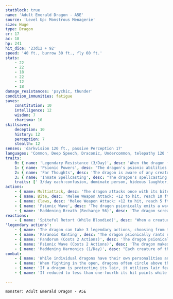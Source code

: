 ```yaml
---
statblock: true
name: 'Adult Emerald Dragon - A5E'
source: 'Level Up: Monstrous Menagerie'
size: Huge
type: Dragon
cr: 17
ac: 18
hp: 241
hit_dice: '23d12 + 92'
speed: '40 ft., burrow 30 ft., fly 60 ft.'
stats:
    - 22
    - 22
    - 18
    - 22
    - 12
    - 18
damage_resistances: 'psychic, thunder'
condition_immunities: fatigue
saves:
    constitution: 10
    intelligence: 12
    wisdom: 7
    charisma: 10
skillsaves:
    deception: 10
    history: 12
    perception: 7
    stealth: 12
senses: 'darkvision 120 ft., passive Perception 17'
languages: 'Common, Deep Speech, Draconic, Undercommon, telepathy 120 ft.'
traits:
    0: { name: 'Legendary Resistance (3/Day)', desc: 'When the dragon fails a saving throw, it can choose to succeed instead. When it does, its eyes flash red as it goes into a fit of rage. Until the end of its next turn, it makes melee attacks against the creature that triggered the saving throw with advantage and with disadvantage against all other creatures.' }
    1: { name: 'Psionic Powers', desc: "The dragon's psionic abilities are considered both magical and psionic." }
    2: { name: 'Far Thoughts', desc: 'The dragon is aware of any creature that uses a psionic ability or communicates telepathically within 100 miles of it. As an action, the dragon can psionically observe a creature, object, or location it is familiar with within 100 miles. While observing a subject in this way, the dragon can see, hear, and communicate telepathically, but it is blind and deaf in regard to its physical senses and does not require food or water. The dragon can psionically observe a subject indefinitely and can end this effect and return to its own senses as an action.' }
    3: { name: 'Innate Spellcasting', desc: "The dragon's spellcasting ability is Charisma (save DC 18). It can innately cast the following spells, requiring no material components." }
    traits: [' 3/day each:confusion, dominate person, hideous laughter, suggestion']
actions:
    - { name: Multiattack, desc: 'The dragon attacks once with its bite and twice with its claws. In place of its bite, it can use Psionic Wave.' }
    - { name: Bite, desc: 'Melee Weapon Attack: +12 to hit, reach 10 ft., one target. Hit: 22 (3d10 + 6) piercing damage plus 4 (1d8) thunder damage.' }
    - { name: Claws, desc: 'Melee Weapon Attack: +12 to hit, reach 5 ft., one target. Hit: 19 (3d8 + 6) slashing damage.' }
    - { name: 'Psionic Wave', desc: 'The dragon psionically emits a wave of crushing mental pressure. Each creature within 20 feet makes a DC 18 Wisdom saving throw, taking 16 (3d10) psychic damage on a failed save or half damage on a success. Confused creatures make this saving throw with disadvantage.' }
    - { name: 'Maddening Breath (Recharge 56)', desc: 'The dragon screams, stripping flesh from bones and reason from minds in a 60-foot cone. Each creature in that area makes a DC 18 Constitution saving throw, taking 71 (13d10) thunder damage on a failed save or half damage on a success. Creatures that fail this saving throw by 10 or more are also psionically confused until the end of their next turn.' }
reactions:
    - { name: 'Spiteful Retort (While Bloodied)', desc: 'When a creature the dragon can see damages the dragon, the dragon lashes out with a psionic screech. The attacker makes a DC 15 Wisdom saving throw, taking 18 (4d8) thunder damage on a failed save or half damage on a success. Confused creatures make this saving throw with disadvantage.' }
'legendary actions':
    - { name: 'The dragon can take 3 legendary actions, choosing from the options below', desc: "Only one legendary action can be used at a time and only at the end of another creature's turn. It regains spent legendary actions at the start of its turn." }
    - { name: 'Paranoid Ranting', desc: 'The dragon psionically rants nonsense at a creature that can hear it within 60 feet. The target makes a DC 15 Wisdom saving throw. On a failed save, the creature gains a randomly determined short-term mental stress effect or madness.' }
    - { name: 'Pandorum (Costs 2 Actions)', desc: 'The dragon psionically targets one creature within 60 feet. The target makes a DC 15 Wisdom saving throw, becoming confused on a failure. While confused in this way, the target regards their allies as traitorous enemies. When rolling to determine its actions, treat a roll of 1 to 4 as a result of 8. The target repeats the saving throw at the end of each of its turns, ending the effect on a success.' }
    - { name: 'Psionic Wave (Costs 2 Actions)', desc: 'The dragon makes a psionic wave attack.' }
    - { name: 'Maddening Harmonics (1/Day)', desc: "Each creature of the dragon's choice that can hear within 90 feet makes a DC 15 Wisdom saving throw. On a failure, a creature becomes psionically confused for 1 minute. A creature repeats the saving throw at the end of each of its turns, ending the effect on itself on a success." }
combat:
    - { name: 'While individual dragons have their own personalities and tactics, most rely heavily on their breath weapons', desc: 'They use them whenever they can, preferably from maximum distance and while flying above their enemies.' }
    - { name: 'When fighting in the open, dragons often circle above their enemies as they wait for their breath weapons to recharge', desc: "They only close to melee if their enemies deal significant damage with ranged attacks, or if they can savage an enemy cut off from its allies. Once bloodied, dragons become more aggressive, attacking with bite and claws when their breath weapons aren't available." }
    - { name: 'If a dragon is protecting its lair, it utilizes lair features, traps, allies, and architecture such as escape tunnels to keep up a hit-and-run fight, reappearing only when it has a fully-recharged breath weapon', desc: 'If the dragon is forced into melee combat, it uses its bite and claws against a single foe. If it has legendary actions like Roar and Wing Attack, it uses them to disperse its other enemies.' }
    - { name: 'If reduced to less than one-fourth its hit points while fighting in the open, a dragon flies away', desc: 'However, it fights to the death to defend its lair, unless it can regain the upper hand through tricks or bargains.' }

---
```

```statblock
monster: Adult Emerald Dragon - A5E
```

